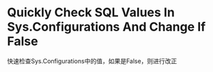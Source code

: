 # Quickly Check SQL Values In Sys.Configurations And Change If False
 快速检查Sys.Configurations中的值，如果是False，则进行改正
